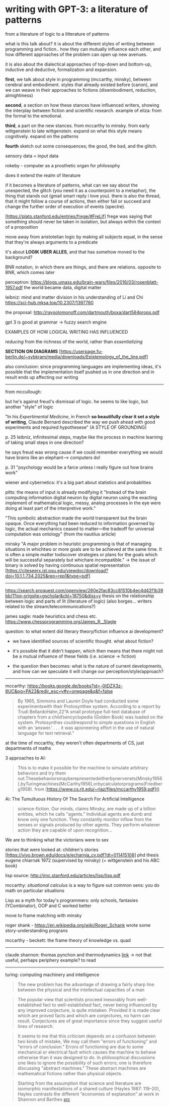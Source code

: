 # writing with GPT-3: a literature of patterns

from a literature of logic to a litterature of patterns

what is this talk about? it is about the different styles of writing between programming and fiction.. how they can mutually influence each other, and how different approaches of the problem can open up new avenues.

it is also about the dialectical approaches of top-down and bottom-up, inductive and deductive, formalization and expansion.

**first**, we talk about style in programming (mccarthy, minsky), between cerebral and embodiment. styles that already existed before (canon), and we can weave in their approaches to fictions (disembodiment, reduction, almightiness)

**second**, a section on how these stances have influenced writers, showing the interplay between fiction and scientific research. example of eliza: from the formal to the emotional.

**third**, a part on the new stances. from mccarthy to minsky. from early wittgenstein to late wittgenstein. expand on what this style means cognitively. expand on the patterns

**fourth** sketch out some consequences; the good, the bad, and the glitch.

sensory data = input data

rokeby - computer as a prosthetic organ for philosophy

does it extend the realm of literature

if it becomes a literature of patterns, what can we say about the unexpected, the glitch (you need it as a counterpoint to a metaphor), the thing that stands out (gmail smart reply i love you). there is also the thread, that it might follow a course of actions, then either fail or succeed and change the further order of execution of events (spectre).

[https://plato.stanford.edu/entries/frege/#FreLif] frege was saying that something should never be taken in isolation, but always within the context of a proposition

move away from aristotelian logic by making all subjects equal, in the sense that they're always arguments to a predicate

it's about **LOGIK UBER ALLES**, and that has somehow moved to the background?

BNR notation, in which there are things, and there are relations. opposite to BNR, which comes later

perceptron: https://blogs.umass.edu/brain-wars/files/2016/03/rosenblatt-1957.pdf the world became data, digital matter

leibniz: mind and matter division in his understanding of Li and Chi https://sci-hub.mksa.top/10.2307/1397760

the proposal: http://raysolomonoff.com/dartmouth/boxa/dart564props.pdf

gpt 3 is good at grammar -> fuzzy search engine

EXAMPLES OF HOW LOGICAL WRITING HAS INFLUENCED

*reducing* from the richness of the world, rather than *essentializing*

**SECTION ON DIAGRAMS** [https://userpage.fu-berlin.de/~sybkram/media/downloads/Epistemology_of_the_line.pdf]

also conclusion: since programming languages are implementing ideas, it's possible that the implementation itself pushed us in one direction and in result ends up affecting our writing

--------

from mccullough:

but he's against freud's dismissal of logic. he seems to like logic, but another "style" of logic

"In his *Expertimental Medicine*, in French **so beautifully clear it set a style of writing**, Claude Bernard described the way we push ahead with good experiments and required hypothesese" (A STYLE OF GROUNDING)

p. 25 leibniz, infinitesimal steps, maybe like the process in machine learning of taking small steps in one direction?

he says freud was wrong cause if we could remember everything we would have brains like an elephant—> computers do!

p. 31 "psychology would be a farce unless i really figure out how brains work"

wiener and cybernetics: it's a big part about statistics and probablities

pitts: the means of input is already modifying it  "Instead of the brain computing information digital neuron by digital neuron using the exacting implement of mathematical logic, messy, analog processes in the eye were doing at least part of the interpretive work."

"This symbolic abstraction made the world transparent but the brain opaque. Once everything had been reduced to information governed by logic, the actual mechanics ceased to matter—the tradeoff for universal computation was ontology" (from the nautilus article)

minsky "A major problem in heuristic programming is that of managing situations in whichtwo or more goals are to be achieved at the same time. It is often a simple matter todiscover strategies or plans for the goals which will be successful separately but whichare incompatible." -> the issue of binary is solved by having continuous spatial representation [https://citeseerx.ist.psu.edu/viewdoc/download?doi=10.1.1.734.2025&rep=rep1&type=pdf]

--------

https://search.proquest.com/openview/260e2fac83cc81510b4ec4d42f1b39bb/1?pq-origsite=gscholar&cbl=18750&diss=y thesis on the relationship between logic and parts of lit (literature of logic) (also borges... writers related to the stream/telecommunications?)

james sagle: made heuristics and chess etc. https://www.chessprogramming.org/James_R._Slagle

question: to what extent did literary theory/fiction influence ai development?

- we have identified sources of scientific thought. what about fiction?

- it's possible that it didn't happen, which then means that there might not be a mutual influence of these fields (i.e. science -> fiction)

- the question then becomes: what is the nature of current developments, and how can we speculate it will change our perception/style/approach?

---

mccarthy: https://books.google.de/books?id=-0tDZX3z-8UC&pg=PA23&redir_esc=y#v=onepage&q&f=false

> By 1965, Simmons and Lauren Doyle had conducted some experimentswith their Protosynthex system.   According to a report by Trudi BellardoHahn,22“A small prototype full-text database of chapters from a child’sencyclopedia (Golden Book) was loaded on the system.  Protosynthex couldrespond to simple questions in English with an ‘answer.’  . . . it was apioneering effort in the use of natural language for text retrieval.”

at the time of mccarthy, they weren't often departments of CS, just departments of maths

3 approaches to AI:

> This is to make it possible for the machine to simulate arbitrary behaviors and try them out.Thesebehaviorsmayberepresentedeitherbynervenets(Minsky1956),byTuringmachines(McCarthy1956),orbycalculatorprograms(Friedberg1958). from [https://www.cs.rit.edu/~rlaz/files/mccarthy1959.pdf]()

Ai: The Tumultuous History Of The Search For Artificial Intelligence

> science-fiction. Our minds, claims Minsky, are made up of a billion entities, which he calls "agents." Individual agents are dumb and know only one function. They constantly monitor inflow from the senses or signals produced by other agents. They perform whatever action they are capable of upon recognition...

We are to thinking what the victorians were to sex

stories that were looked at: children's stories [https://vivo.brown.edu/docs/e/echarnia_cv.pdf?dt=011415106] phd thesis eugene chiarnak 1972 (supervised by minsky) (+ wittgenstein and his ABC book)

lisp source: http://jmc.stanford.edu/articles/lisp/lisp.pdf

mccarthy: *situational calculus* is a way to figure out common sens: you do math on particular situations

Lisp as a myth for today's programmers: only schools, fantasies (YCombinator), OOP and C worked better

move to frame matching with minsky

roger shank - https://en.wikipedia.org/wiki/Roger_Schank wrote some story-understanding prograns

mccarthy - beckett: the frame theory of knowledge vs. quad

---

claude shannon: thomas pynchon and thermodynamics [link](https://literariness.org/2018/07/29/claude-e-shannon-and-information-theory/) -> not that useful, perhaps periphery example? to read

---

turing: computing machinery and intelligence

> The new problem has the advantage of drawing a fairly sharp line between the physical and the intellectual capacities of a man

> The popular view that scientists proceed inexorably from well-established fact to well-established fact, never being influenced by any improved conjecture, is quite mistaken. Provided it is made clear which are proved facts and which are conjectures, no harm can result. Conjectures are of great importance since they suggest useful lines of research.

>  It seems to me that this criticism depends on a confusion between two kinds of mistake, We may call them "errors of functioning" and "errors of conclusion." Errors of functioning are due to some mechanical or electrical fault which causes the machine to behave otherwise than it was designed to do. In philosophical discussions one likes to ignore the possibility of such errors; one is therefore discussing "abstract machines." These abstract machines are mathematical fictions rather than physical objects.

> Starting from the assumption that science and literature are isomorphic manifestations of a shared culture (Hayles 1987: 119–20), Hayles contrasts the different “economies of explanation” at work in Shannon and Barthes [src](https://literariness.org/2018/07/29/claude-e-shannon-and-information-theory/)
